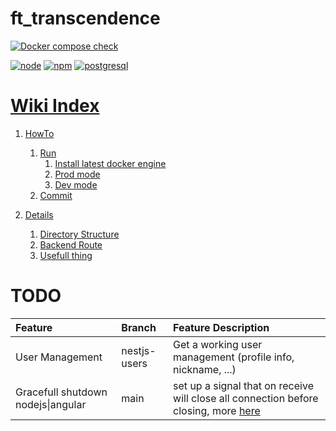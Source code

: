 # ft_transcendence

[![Docker compose check](https://github.com/Pixailz/ft_transcendence/actions/workflows/CI.yml/badge.svg)](https://github.com/Pixailz/ft_transcendence/actions/workflows/CI.yml)

[![node](https://img.shields.io/badge/node-v18.17.0-blue)](https://npm.im/npm)
[![npm](https://img.shields.io/npm/v/npm.svg)](https://npm.im/npm)
[![postgresql](https://img.shields.io/badge/postgresql-15.3-blue)](https://www.postgresql.org/support/versioning/)

# [Wiki Index](https://github.com/Pixailz/ft_transcendence/wiki)

1. [HowTo](https://github.com/Pixailz/ft_transcendence/wiki/1.-HowTo)
    1. [Run](https://github.com/Pixailz/ft_transcendence/wiki/1.-HowTo#run)
        1. [Install latest docker engine](https://github.com/Pixailz/ft_transcendence/wiki/1.-HowTo#install-latest-docker-engine)
        1. [Prod mode](https://github.com/Pixailz/ft_transcendence/wiki/1.-HowTo#prod-mode)
        1. [Dev mode](https://github.com/Pixailz/ft_transcendence/wiki/1.-HowTo#dev-mode)
    1. [Commit](https://github.com/Pixailz/ft_transcendence/wiki/1.-HowTo#commit)

1. [Details](https://github.com/Pixailz/ft_transcendence/wiki/2.-Details)
    1. [Directory Structure](https://github.com/Pixailz/ft_transcendence/wiki/2.-Details#directory-structure)
    1. [Backend Route](https://github.com/Pixailz/ft_transcendence/wiki/2.-Details#useful-things)
    1. [Usefull thing](https://github.com/Pixailz/ft_transcendence/wiki/2.-Details#backend-route)


# TODO
|Feature|Branch|Feature Description|
|:------|:-----|:------------------|
|User Management|nestjs-users|Get a working user management (profile info, nickname, ...)
|Gracefull shutdown nodejs\|angular|main|set up a signal that on receive will close all connection before closing, more [here](https://hackernoon.com/graceful-shutdown-in-nodejs-2f8f59d1c357)|
